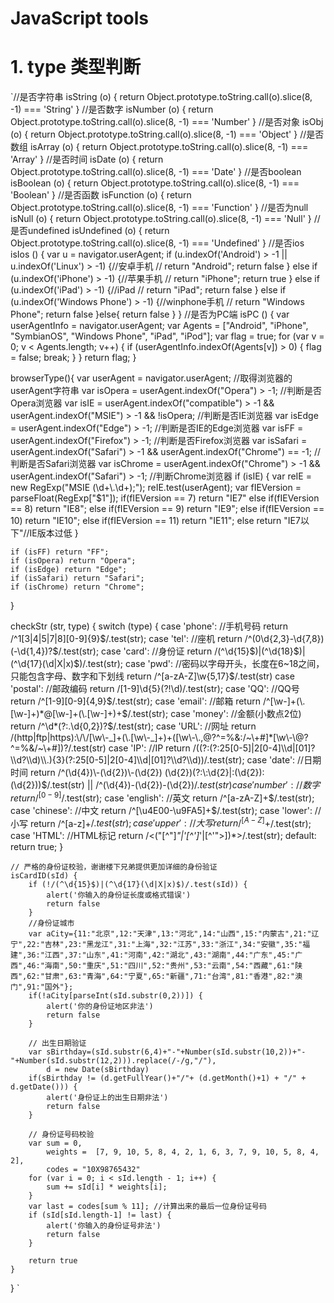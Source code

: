 # JavaScript tools
# 1. type 类型判断
`//是否字符串
isString (o) { 
    return Object.prototype.toString.call(o).slice(8, -1) === 'String'
}
//是否数字
isNumber (o) { 
    return Object.prototype.toString.call(o).slice(8, -1) === 'Number'
}
//是否对象
isObj (o) { 
    return Object.prototype.toString.call(o).slice(8, -1) === 'Object'
}
//是否数组
isArray (o) { 
    return Object.prototype.toString.call(o).slice(8, -1) === 'Array'
}
//是否时间
isDate (o) { 
    return Object.prototype.toString.call(o).slice(8, -1) === 'Date'
}
//是否boolean
isBoolean (o) { 
    return Object.prototype.toString.call(o).slice(8, -1) === 'Boolean'
}
//是否函数
isFunction (o) { 
    return Object.prototype.toString.call(o).slice(8, -1) === 'Function'
}
//是否为null
isNull (o) { 
    return Object.prototype.toString.call(o).slice(8, -1) === 'Null'
}
 //是否undefined
isUndefined (o) {
    return Object.prototype.toString.call(o).slice(8, -1) === 'Undefined'
}
//是否ios
isIos () {
    var u = navigator.userAgent;
    if (u.indexOf('Android') > -1 || u.indexOf('Linux') > -1) {//安卓手机
        // return "Android";
        return false
    } else if (u.indexOf('iPhone') > -1) {//苹果手机
        // return "iPhone";
        return true
    } else if (u.indexOf('iPad') > -1) {//iPad
        // return "iPad";
        return false
    } else if (u.indexOf('Windows Phone') > -1) {//winphone手机
        // return "Windows Phone";
        return false
    }else{
        return false
    }
}
//是否为PC端
isPC () { 
    var userAgentInfo = navigator.userAgent;
    var Agents = ["Android", "iPhone",
                "SymbianOS", "Windows Phone",
                "iPad", "iPod"];
    var flag = true;
    for (var v = 0; v < Agents.length; v++) {
        if (userAgentInfo.indexOf(Agents[v]) > 0) {
            flag = false;
            break;
        }
    }
    return flag;
}

browserType(){
    var userAgent = navigator.userAgent; //取得浏览器的userAgent字符串
    var isOpera = userAgent.indexOf("Opera") > -1; //判断是否Opera浏览器
    var isIE = userAgent.indexOf("compatible") > -1 && userAgent.indexOf("MSIE") > -1 && !isOpera; //判断是否IE浏览器
    var isEdge = userAgent.indexOf("Edge") > -1; //判断是否IE的Edge浏览器
    var isFF = userAgent.indexOf("Firefox") > -1; //判断是否Firefox浏览器
    var isSafari = userAgent.indexOf("Safari") > -1 && userAgent.indexOf("Chrome") == -1; //判断是否Safari浏览器
    var isChrome = userAgent.indexOf("Chrome") > -1 && userAgent.indexOf("Safari") > -1; //判断Chrome浏览器
    if (isIE) {
        var reIE = new RegExp("MSIE (\\d+\\.\\d+);");
        reIE.test(userAgent);
        var fIEVersion = parseFloat(RegExp["$1"]);
        if(fIEVersion == 7) return "IE7"
        else if(fIEVersion == 8) return "IE8";
        else if(fIEVersion == 9) return "IE9";
        else if(fIEVersion == 10) return "IE10";
        else if(fIEVersion == 11) return "IE11";
        else return "IE7以下"//IE版本过低
    }

    if (isFF) return "FF";
    if (isOpera) return "Opera";
    if (isEdge) return "Edge";
    if (isSafari) return "Safari";
    if (isChrome) return "Chrome";
}

checkStr (str, type) {
    switch (type) {
        case 'phone':   //手机号码
            return /^1[3|4|5|7|8][0-9]{9}$/.test(str);
        case 'tel':     //座机
            return /^(0\d{2,3}-\d{7,8})(-\d{1,4})?$/.test(str);
        case 'card':    //身份证
            return /(^\d{15}$)|(^\d{18}$)|(^\d{17}(\d|X|x)$)/.test(str);
        case 'pwd':     //密码以字母开头，长度在6~18之间，只能包含字母、数字和下划线
            return /^[a-zA-Z]\w{5,17}$/.test(str)
        case 'postal':  //邮政编码
            return /[1-9]\d{5}(?!\d)/.test(str);
        case 'QQ':      //QQ号
            return /^[1-9][0-9]{4,9}$/.test(str);
        case 'email':   //邮箱
            return /^[\w-]+(\.[\w-]+)*@[\w-]+(\.[\w-]+)+$/.test(str);
        case 'money':   //金额(小数点2位)
            return /^\d*(?:\.\d{0,2})?$/.test(str);
        case 'URL':     //网址
            return /(http|ftp|https):\/\/[\w\-_]+(\.[\w\-_]+)+([\w\-\.,@?^=%&:/~\+#]*[\w\-\@?^=%&/~\+#])?/.test(str)
        case 'IP':      //IP
            return /((?:(?:25[0-5]|2[0-4]\\d|[01]?\\d?\\d)\\.){3}(?:25[0-5]|2[0-4]\\d|[01]?\\d?\\d))/.test(str);
        case 'date':    //日期时间
            return /^(\d{4})\-(\d{2})\-(\d{2}) (\d{2})(?:\:\d{2}|:(\d{2}):(\d{2}))$/.test(str) || /^(\d{4})\-(\d{2})\-(\d{2})$/.test(str)
        case 'number':  //数字
            return /^[0-9]$/.test(str);
        case 'english': //英文
            return /^[a-zA-Z]+$/.test(str);
        case 'chinese': //中文
            return /^[\u4E00-\u9FA5]+$/.test(str);
        case 'lower':   //小写
            return /^[a-z]+$/.test(str);
        case 'upper':   //大写
            return /^[A-Z]+$/.test(str);
        case 'HTML':    //HTML标记
            return /<("[^"]*"|'[^']*'|[^'">])*>/.test(str);
        default:
            return true;
    }
    
    // 严格的身份证校验，谢谢楼下兄弟提供更加详细的身份验证
    isCardID(sId) {
        if (!/(^\d{15}$)|(^\d{17}(\d|X|x)$)/.test(sId)) {
            alert('你输入的身份证长度或格式错误')
            return false
        }
        //身份证城市
        var aCity={11:"北京",12:"天津",13:"河北",14:"山西",15:"内蒙古",21:"辽宁",22:"吉林",23:"黑龙江",31:"上海",32:"江苏",33:"浙江",34:"安徽",35:"福建",36:"江西",37:"山东",41:"河南",42:"湖北",43:"湖南",44:"广东",45:"广西",46:"海南",50:"重庆",51:"四川",52:"贵州",53:"云南",54:"西藏",61:"陕西",62:"甘肃",63:"青海",64:"宁夏",65:"新疆",71:"台湾",81:"香港",82:"澳门",91:"国外"};
        if(!aCity[parseInt(sId.substr(0,2))]) { 
            alert('你的身份证地区非法')
            return false
        }

        // 出生日期验证
        var sBirthday=(sId.substr(6,4)+"-"+Number(sId.substr(10,2))+"-"+Number(sId.substr(12,2))).replace(/-/g,"/"),
            d = new Date(sBirthday)
        if(sBirthday != (d.getFullYear()+"/"+ (d.getMonth()+1) + "/" + d.getDate())) {
            alert('身份证上的出生日期非法')
            return false
        }

        // 身份证号码校验
        var sum = 0,
            weights =  [7, 9, 10, 5, 8, 4, 2, 1, 6, 3, 7, 9, 10, 5, 8, 4, 2],
            codes = "10X98765432"
        for (var i = 0; i < sId.length - 1; i++) {
            sum += sId[i] * weights[i];
        }
        var last = codes[sum % 11]; //计算出来的最后一位身份证号码
        if (sId[sId.length-1] != last) { 
            alert('你输入的身份证号非法')
            return false
        }
        
        return true
    }
}
`